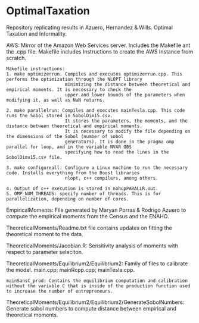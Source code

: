 # OptimalTaxation


Repository replicating results in Azuero, Hernandez & Wills. Optimal Taxation and Informality. 


AWS: Mirror of the Amazon Web Services server. Includes the Makefile ant the .cpp file. Makefile includes
     Instructions to create the AWS Instance from scratch. 

    Makefile instructions:
    1. make optimizerrun. Compiles and executes optimizerrun.cpp. This performs the optimization through the NLOPT library 
                          minimizing the distance between theoretical and empirical moments. It is necessary to check the 
                          upper and lower bounds of the parameters when modifying it, as well as NaN returns. 
                          
    2. make parallelrun: Compiles and executes mainTesla.cpp. This code runs the Sobol stored in SobolDim15.csv. 
                          It stores the parameters, the moments, and the distance between theoretical and empirical moments.
                          It is necessary to modify the file depending on the dimensions of the Sobol (number of sobol 
                          generators). It is done in the pragma omp parallel for loop, and in the variable NVAR OBS 
                          specifying how to read the lines in the SobolDimv15.csv file. 
                          
    3. make configureall: Configure a Linux machine to run the necessary code. Installs everything from the Boost libraries
                          nlopt, c++ compilers, among others. 
                          
    4. Output of c++ execution is stored in nohupPARALLR.out. 
    5. OMP_NUM_THREADS: specify number of threads. This is for parallelization, depending on number of cores. 

EmpiricalMoments: File generated by Maryan Porras & Rodrigo Azuero to compute the empirical moments from the Census and the ENAHO. 

TheoreticalMoments/Readme.txt file contains updates on fitting the theoretical moment to the data. 

TheoreticalMoments/Jacobian.R: Sensitivity analysis of moments with respect to parameter seleciton. 

TheoreticalMoments/Equilibrium2/Equilibrium2: Family of files to calibrate the model. main.cpp; mainRcpp.cpp; mainTesla.cpp. 
    

    mainSansC_prod: Contains the equilibrium computation and calibration without the variable C that is inside of the production function used to increase the number of entrepreneurs. 

TheoreticalMoments/Equilibrium2/Equilibrium2/GenerateSobolNumbers: Generate sobol numbers to compute distance between empirical and theoretical moments. 
